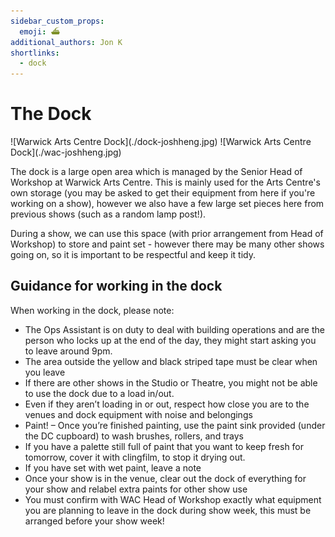 ```yaml
---
sidebar_custom_props:
  emoji: ⛴️
additional_authors: Jon K
shortlinks:
  - dock
---
```

# The Dock

<div class="img-gallery">
    ![Warwick Arts Centre Dock](./dock-joshheng.jpg)
    ![Warwick Arts Centre Dock](./wac-joshheng.jpg)
</div>

The dock is a large open area which is managed by the Senior Head of Workshop at Warwick Arts Centre. This is
mainly used for the Arts Centre's own storage (you may be asked to get their equipment from here if you're working
on a show), however we also have a few large set pieces here from previous shows (such as a random lamp post!).

During a show, we can use this space (with prior arrangement from Head of Workshop) to store and paint set - however there may
be many other shows going on, so it is important to be respectful and keep it tidy.

## Guidance for working in the dock

When working in the dock, please note:

- The Ops Assistant is on duty to deal with building operations and are the person who locks up at the end of the day, they might start asking you to leave around 9pm.
- The area outside the yellow and black striped tape must be clear when you leave
- If there are other shows in the Studio or Theatre, you might not be able to use the dock due to a load in/out.
- Even if they aren’t loading in or out, respect how close you are to the venues and dock equipment with noise and belongings
- Paint! – Once you’re finished painting, use the paint sink provided (under the DC cupboard) to wash brushes, rollers, and trays
- If you have a palette still full of paint that you want to keep fresh for tomorrow, cover it with clingfilm, to stop it drying out.
- If you have set with wet paint, leave a note
- Once your show is in the venue, clear out the dock of everything for your show and relabel extra paints for other show use
- You must confirm with WAC Head of Workshop exactly what equipment you are planning to leave in the dock during show week, this must be arranged before your show week!
